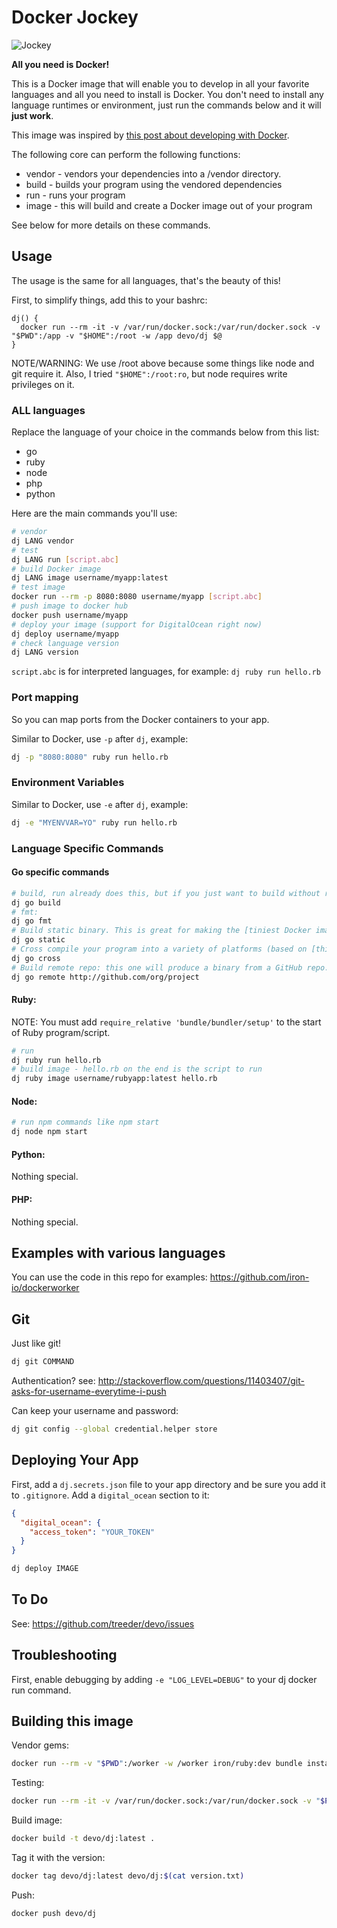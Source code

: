 # Docker Jockey

![Jockey](http://i.giphy.com/5iDijZZe6RzYQ.gif)

**All you need is Docker!**

This is a Docker image that will enable you to develop in all your favorite languages and all you need to install is Docker.
You don't need to install any language runtimes or environment, just run the commands below and it will **just work**.

This image was inspired by [this post about developing with Docker](https://medium.com/iron-io-blog/why-and-how-to-use-docker-for-development-a156c1de3b24).

The following core  can perform the following functions:

* vendor - vendors your dependencies into a /vendor directory.
* build - builds your program using the vendored dependencies
* run - runs your program
* image - this will build and create a Docker image out of your program

See below for more details on these commands.

## Usage

The usage is the same for all languages, that's the beauty of this!

First, to simplify things, add this to your bashrc:

```
dj() {
  docker run --rm -it -v /var/run/docker.sock:/var/run/docker.sock -v "$PWD":/app -v "$HOME":/root -w /app devo/dj $@
}
```

NOTE/WARNING: We use /root above because some things like node and git require it. Also, I tried `"$HOME":/root:ro`, but node requires write privileges on it.

### ALL languages

Replace the language of your choice in the commands below from this list:

* go
* ruby
* node
* php
* python

Here are the main commands you'll use:

```sh
# vendor
dj LANG vendor
# test
dj LANG run [script.abc]
# build Docker image
dj LANG image username/myapp:latest
# test image
docker run --rm -p 8080:8080 username/myapp [script.abc]
# push image to docker hub
docker push username/myapp
# deploy your image (support for DigitalOcean right now)
dj deploy username/myapp
# check language version
dj LANG version
```

`script.abc` is for interpreted languages, for example: `dj ruby run hello.rb`

### Port mapping

So you can map ports from the Docker containers to your app.

Similar to Docker, use `-p` after `dj`, example:

```sh
dj -p "8080:8080" ruby run hello.rb
```

### Environment Variables

Similar to Docker, use `-e` after `dj`, example:

```sh
dj -e "MYENVVAR=YO" ruby run hello.rb
```

### Language Specific Commands

#### Go specific commands

```sh
# build, run already does this, but if you just want to build without running:
dj go build
# fmt:
dj go fmt
# Build static binary. This is great for making the [tiniest Docker image possible](http://www.iron.io/blog/2015/07/an-easier-way-to-create-tiny-golang-docker-images.html):
dj go static
# Cross compile your program into a variety of platforms (based on [this](https://medium.com/iron-io-blog/how-to-cross-compile-go-programs-using-docker-beaa102a316d#95d9):
dj go cross
# Build remote repo: this one will produce a binary from a GitHub repo. Equivalent to cloning, vendoring and building
dj go remote http://github.com/org/project
```

#### Ruby:

NOTE: You must add `require_relative 'bundle/bundler/setup'` to the start of Ruby program/script.

```sh
# run
dj ruby run hello.rb
# build image - hello.rb on the end is the script to run
dj ruby image username/rubyapp:latest hello.rb
```

#### Node:

```sh
# run npm commands like npm start
dj node npm start
```

#### Python:

Nothing special.

#### PHP:

Nothing special.

## Examples with various languages

You can use the code in this repo for examples: https://github.com/iron-io/dockerworker

## Git

Just like git!

```sh
dj git COMMAND
```

Authentication? see: http://stackoverflow.com/questions/11403407/git-asks-for-username-everytime-i-push

Can keep your username and password:

```sh
dj git config --global credential.helper store
```

## Deploying Your App

First, add a `dj.secrets.json` file to your app directory and be sure you add it to `.gitignore`.
Add a `digital_ocean` section to it:

```json
{
  "digital_ocean": {
    "access_token": "YOUR_TOKEN"
  }
}
```

```sh
dj deploy IMAGE
```

## To Do

See: https://github.com/treeder/devo/issues

## Troubleshooting

First, enable debugging by adding `-e "LOG_LEVEL=DEBUG"` to your dj docker run command.

## Building this image

Vendor gems:

```sh
docker run --rm -v "$PWD":/worker -w /worker iron/ruby:dev bundle install --standalone --clean
```

Testing:

```sh
docker run --rm -it -v /var/run/docker.sock:/var/run/docker.sock -v "$PWD":/app -v "$HOME":/root -w /app -e "LOG_LEVEL=DEBUG" treeder/ruby-dind ruby main.rb COMMAND
```

Build image:

```sh
docker build -t devo/dj:latest .
```

Tag it with the version:

```sh
docker tag devo/dj:latest devo/dj:$(cat version.txt)
```

Push:

```sh
docker push devo/dj
```
